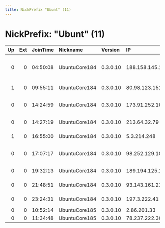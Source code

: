 ```yaml
---
title: NickPrefix "Ubunt" (11)
---
```


# NickPrefix: "Ubunt" (11)

|   Up |   Ext | JoinTime   | Nickname      | Version   | IP              | AS                                       | CC   |   ORp |   Dirp | OS    | Contact   |   eFamMembers |
|-----:|------:|:-----------|:--------------|:----------|:----------------|:-----------------------------------------|:-----|------:|-------:|:------|:----------|--------------:|
|    0 |     0 | 04:50:08   | UbuntuCore184 | 0.3.0.10  | 188.158.145.125 | Neda Gostar Saba Data Transfer Company P | ir   | 34639 |      0 | Linux | None      |             1 |
|    1 |     0 | 09:55:11   | UbuntuCore184 | 0.3.0.10  | 80.98.123.151   | Liberty Global Operations B.V.           | hu   | 36283 |      0 | Linux | None      |             1 |
|    0 |     0 | 14:24:59   | UbuntuCore184 | 0.3.0.10  | 173.91.252.100  | Time Warner Cable Internet LLC           | us   | 35201 |      0 | Linux | None      |             1 |
|    0 |     0 | 14:27:19   | UbuntuCore184 | 0.3.0.10  | 213.64.32.79    | Telia Company AB                         | se   | 43255 |      0 | Linux | None      |             1 |
|    1 |     0 | 16:55:00   | UbuntuCore184 | 0.3.0.10  | 5.3.214.248     | JSC ER-Telecom Holding                   | ru   | 43497 |      0 | Linux | None      |             1 |
|    0 |     0 | 17:07:17   | UbuntuCore184 | 0.3.0.10  | 98.252.129.183  | Comcast Cable Communications, LLC        | us   | 34428 |      0 | Linux | None      |             1 |
|    0 |     0 | 19:32:13   | UbuntuCore184 | 0.3.0.10  | 189.194.125.171 | Mega Cable, S.A. de C.V.                 | mx   | 46003 |      0 | Linux | None      |             1 |
|    0 |     0 | 21:48:51   | UbuntuCore184 | 0.3.0.10  | 93.143.161.219  | Hrvatski Telekom d.d.                    | hr   | 44449 |      0 | Linux | None      |             1 |
|    0 |     0 | 23:24:31   | UbuntuCore184 | 0.3.0.10  | 197.3.222.41    | Tunisia BackBone AS                      | tn   | 32861 |      0 | Linux | None      |             1 |
|    0 |     0 | 10:52:14   | UbuntuCore185 | 0.3.0.10  | 2.86.201.33     | OTEnet S.A.                              | gr   | 35769 |      0 | Linux | None      |             1 |
|    0 |     0 | 11:34:48   | UbuntuCore185 | 0.3.0.10  | 78.237.222.30   | Free SAS                                 | fr   | 44847 |      0 | Linux | None      |             1 |
